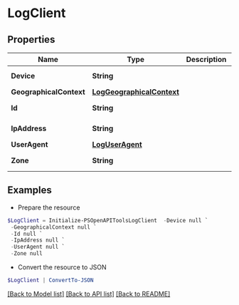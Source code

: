 # LogClient
## Properties

Name | Type | Description | Notes
------------ | ------------- | ------------- | -------------
**Device** | **String** |  | [optional] [readonly] 
**GeographicalContext** | [**LogGeographicalContext**](LogGeographicalContext.md) |  | [optional] 
**Id** | **String** |  | [optional] [readonly] 
**IpAddress** | **String** |  | [optional] [readonly] 
**UserAgent** | [**LogUserAgent**](LogUserAgent.md) |  | [optional] 
**Zone** | **String** |  | [optional] [readonly] 

## Examples

- Prepare the resource
```powershell
$LogClient = Initialize-PSOpenAPIToolsLogClient  -Device null `
 -GeographicalContext null `
 -Id null `
 -IpAddress null `
 -UserAgent null `
 -Zone null
```

- Convert the resource to JSON
```powershell
$LogClient | ConvertTo-JSON
```

[[Back to Model list]](../README.md#documentation-for-models) [[Back to API list]](../README.md#documentation-for-api-endpoints) [[Back to README]](../README.md)

